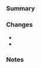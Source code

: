 <!-- Thanks for submitting this PR. Have any questions? Check out contributing docs. -->

### Summary
<!-- Reference related issues: Fix #00, Ref #00 -->



### Changes
<!-- Changes made in this PR. -->

- 
- 

### Notes
<!-- 
Optionally mention anything you think is notable related to this PR.
Can @mention reviewers with requests, questions.
-->


